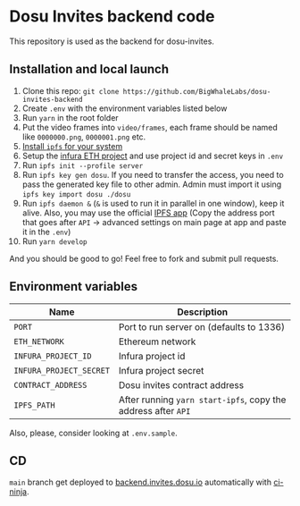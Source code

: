 # Dosu Invites backend code

This repository is used as the backend for dosu-invites.

## Installation and local launch

1. Clone this repo: `git clone https://github.com/BigWhaleLabs/dosu-invites-backend`
2. Create `.env` with the environment variables listed below
3. Run `yarn` in the root folder
4. Put the video frames into `video/frames`, each frame should be named like `0000000.png`, `0000001.png` etc.
5. [Install `ipfs` for your system](https://docs.ipfs.io/install/command-line/#official-distributions)
6. Setup the [infura ETH project](https://infura.io/dashboard) and use project id and secret keys in `.env`
7. Run `ipfs init --profile server`
8. Run `ipfs key gen dosu`. If you need to transfer the access, you need to pass the generated key file to other admin. Admin must import it using `ipfs key import dosu ./dosu`
9. Run `ipfs daemon &` (`&` is used to run it in parallel in one window), keep it alive. Also, you may use the official [IPFS app](https://docs.ipfs.io/install/ipfs-desktop/) (Copy the address port that goes after `API` -> advanced settings on main page at app and paste it in the `.env`)
10. Run `yarn develop`

And you should be good to go! Feel free to fork and submit pull requests.

## Environment variables

| Name                    | Description                                                   |
| ----------------------- | ------------------------------------------------------------- |
| `PORT`                  | Port to run server on (defaults to 1336)                      |
| `ETH_NETWORK`           | Ethereum network                                              |
| `INFURA_PROJECT_ID`     | Infura project id                                             |
| `INFURA_PROJECT_SECRET` | Infura project secret                                         |
| `CONTRACT_ADDRESS`      | Dosu invites contract address                                 |
| `IPFS_PATH`             | After running `yarn start-ipfs`, copy the address after `API` |

Also, please, consider looking at `.env.sample`.

## CD

`main` branch get deployed to [backend.invites.dosu.io](https://backend.invites.dosu.io) automatically with [ci-ninja](https://github.com/backmeupplz/ci-ninja).
